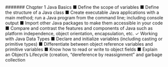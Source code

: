 ####### Chqpter 1
	Java Basics
	■ Define the scope of variables
	■ Define the structure of a Java class
	■ Create executable Java applications with a main method; run a Java program from the command line; including console output
	■ Import other Java packages to make them accessible in your code
	■ Compare and contrast the features and components of Java such as platform independence, object orientation, encapsulation, etc.
	✓ Working with Java Data Types
	■ Declare and initialize variables (including casting or primitive types)
	■ Differentiate between object reference variables and primitive variables
	■ Know how to read or write to object fields
	■ Explain an Object’s Lifecycle (creation, “dereference by reassignment” and garbage collection

